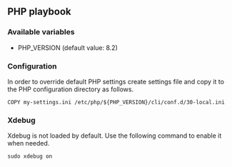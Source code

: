 ## PHP playbook

### Available variables

- PHP_VERSION (default value: 8.2)

### Configuration

In order to override default PHP settings create settings file and copy it to the PHP configuration directory as follows.
```
COPY my-settings.ini /etc/php/${PHP_VERSION}/cli/conf.d/30-local.ini
```

### Xdebug
Xdebug is not loaded by default. Use the following command to enable it when needed.
```
sudo xdebug on
```
